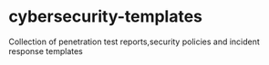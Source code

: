 # cybersecurity-templates
Collection of penetration test reports,security policies and incident response templates
